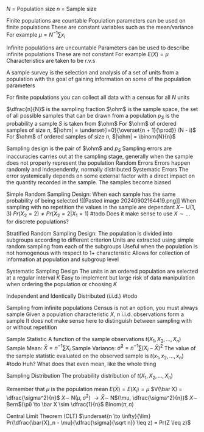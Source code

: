 
$N$ = Population size
$n$ = Sample size

Finite populations are countable
Population parameters can be used on finite populations
	These are constant variables such as the mean/variance
	For example $\mu = N^{-1} \sum x_i$

Infinite populations are uncountable
Parameters can be used to describe infinite populations
	These are not constant
	For example $E(X) = \mu$
	Characteristics are taken to be r.v.s

A sample survey is the selection and analysis of a set of units from a population with the goal of gaining information on some of the population parameters

For finite populations you can collect all data with a census for all $N$ units

$\dfrac{n}{N}$ is the sampling fraction
$\ohm$ is the sample space, the set of all possible samples that can be drawn from a population
$p_S$ is the probability a sample $S$ is taken from $\ohm$ 
For $\ohm$ of ordered samples of size $n$, $|\ohm| = \underset{i=0}{\overset{n + 1}{\prod}} (N - i)$
For $\ohm$ of ordered samples of size $n$, $|\ohm| = \binom{N}{n}$

Sampling design is the pair of $\ohm$ and $p_S$
Sampling errors are inaccuracies carries out at the sampling stage, generally when the sample does not properly represent the population
	Random Errors
		Errors happen randomly and independently, normally distributed
	Systematic Errors
		The error systemically depends on some external factor with a direct impact on the quantity recorded in the sample. The samples become biased

Simple Random Sampling Design:
	When each sample has the same probability of being selected
	![[Pasted image 20240902164419.png]]
	When sampling with no repetition the values in the sample are dependant 
		$X \sim$ U(1, 3)
		$Pr(X_2 = 2) \neq Pr(X_2 = 2 | X_1 = 1)$
		#todo 
			Does it make sense to use $X \sim \dots$ for discrete populations?

Stratified Random Sampling Design:
	The population is divided into subgroups according to different criterion
	Units are extracted using simple random sampling from each of the subgroups
	Useful when the population is not homogenous with respect to 1+ characteristic 
	Allows for collection of information at population and subgroup level

Systematic Sampling Design
	The units in an ordered population are selected at a regular interval $K$ 
	Easy to implement but large risk of data manipulation when ordering the population or choosing $K$

Independent and Identically Distributed (i.i.d.)
	#todo

Sampling from infinite populations
	Census is not an option, you must always sample
	Given a population characteristic $X$, $n$ i.i.d. observations form a sample
	It does not make sense here to distinguish between sampling with or without repetition 

Sample Statistic
	A function of the sample observations $t(X_1, X_2, \dots, X_n)$
	Sample Mean:
		$\bar{X} = n^{-1} \sum X_i$
	Sample Variance:
		$\hat{\sigma}^2 = n^{-1} \sum (X_i - \bar{X})^2$
	The value of the sample statistic evaluated on the observed sample is $t(x_1, x_2, \dots, x_n)$
	#todo 
		Huh? What does that even mean, like the whole thing

Sampling Distribution
	The probability distribution of $t(X_1, X_2, \dots, X_n)$ 

Remember that $\mu$ is the population mean
$E(\bar X) = E(X_i) = \mu$
$V(\bar X) = \dfrac{\sigma^2}{n}$
$X \sim$ N$(\mu, \sigma^2)$ $\to \bar X \sim$ N$(\mu, \dfrac{\sigma^2}{n})$
$X \sim$ Bern$(\pi) \to \bar X \sim \dfrac{1}{n}$ Binom$(\pi, n)$

Central Limit Theorem (CLT)
	$\underset{n \to \infty}{\lim} Pr(\dfrac{\bar{X}_n - \mu}{\dfrac{\sigma}{\sqrt n}} \leq z) = Pr(Z \leq z)$

